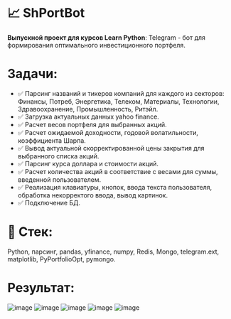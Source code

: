#  :chart_with_upwards_trend: ShPortBot

**Выпускной проект для курсов Learn Python**:
Telegram - бот для формирования оптимального инвестиционного портфеля. 

# Задачи:

- :white_check_mark: Парсинг названий и тикеров компаний для каждого из секторов: Финансы, Потреб, Энергетика, Телеком, Материалы, Технологии, Здравоохранение, Промышленность, Ритэйл.   
- :white_check_mark: Загрузка актуальных данных yahoo finance.
- :white_check_mark: Расчет весов портфеля для выбранных акций.
- :white_check_mark: Расчет ожидаемой доходности, годовой волатильности, коэффициента Шарпа.
- :white_check_mark: Вывод актуальной скорректированной цены закрытия для выбранного списка акций. 
- :white_check_mark: Парсинг курса доллара и стоимости акций.
- :white_check_mark: Расчет количества акций в соответствие с весами для суммы, введенной пользователем.
- :white_check_mark: Реализация клавиатуры, кнопок, ввода текста пользователя, обработка некорректого ввода, вывод картинок.
- :white_check_mark: Подключение БД.


# :wrench: Стек:  
Python, парсинг, pandas, yfinance, numpy, Redis, Mongo, telegram.ext, matplotlib, PyPortfolioOpt, pymongo.

# Результат:


![image](https://user-images.githubusercontent.com/87145095/142499911-71de83f9-f53d-44db-a3eb-88f12c0ebfd1.png)
![image](https://user-images.githubusercontent.com/87145095/142499921-83229503-d048-44a3-bcd6-680bf87865c1.png)
![image](https://user-images.githubusercontent.com/87145095/142499935-73f500fc-fe8d-4aa5-b143-9af8f454682c.png)
![image](https://user-images.githubusercontent.com/87145095/142499954-9c5df598-afdd-496a-bb56-758a97ce4701.png)
![image](https://user-images.githubusercontent.com/87145095/142499968-33935025-3e50-4996-af4d-3ab3f3489c69.png)


